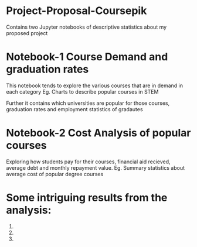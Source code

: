 # Project-Proposal-Coursepik
Contains two Jupyter notebooks of descriptive statistics about my proposed project

# Notebook-1 Course Demand and graduation rates
This notebook tends to explore the various courses that are in demand in each category
Eg. Charts to describe popular courses in STEM 

Further it contains which universities are popular for those courses, graduation rates and employment statistics of gradautes

# Notebook-2 Cost Analysis of popular courses
Exploring how students pay for their courses, financial aid recieved, average debt and monthly repayment value. 
Eg. Summary statistics about average cost of popular degree courses


# Some intriguing results from the analysis: 

1. 


2. 


3. 

